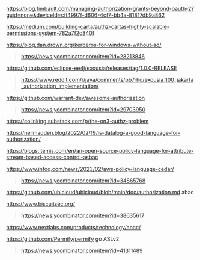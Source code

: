 https://blog.fimbault.com/managing-authorization-grants-beyond-oauth-2?guid=none&deviceId=cff4997f-d606-4cf7-bb4a-81817db9a862

https://medium.com/building-carta/authz-cartas-highly-scalable-permissions-system-782a7f2c840f

https://blog.dan.drown.org/kerberos-for-windows-without-ad/
> https://news.ycombinator.com/item?id=28213846

https://github.com/eclipse-ee4j/exousia/releases/tag/1.0.0-RELEASE
> https://www.reddit.com/r/java/comments/pb7rho/exousia_100_jakarta_authorization_implementation/

https://github.com/warrant-dev/awesome-authorization
> https://news.ycombinator.com/item?id=29703950

https://colinking.substack.com/p/the-on3-authz-problem

https://neilmadden.blog/2022/02/19/is-datalog-a-good-language-for-authorization/

https://blogs.itemis.com/en/an-open-source-policy-language-for-attribute-stream-based-access-control-asbac

https://www.infoq.com/news/2023/02/aws-policy-language-cedar/
> https://news.ycombinator.com/item?id=34865768

https://github.com/ubicloud/ubicloud/blob/main/doc/authorization.md abac

https://www.biscuitsec.org/
> https://news.ycombinator.com/item?id=38635617

https://www.nextlabs.com/products/technology/abac/

https://github.com/Permify/permify go ASLv2
> https://news.ycombinator.com/item?id=41311489